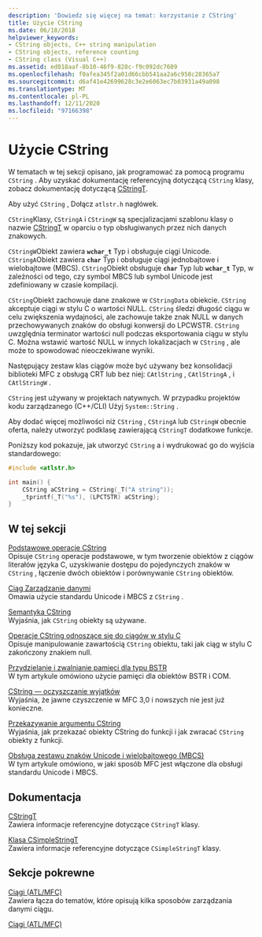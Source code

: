 ```yaml
---
description: 'Dowiedz się więcej na temat: korzystanie z CString'
title: Użycie CString
ms.date: 06/18/2018
helpviewer_keywords:
- CString objects, C++ string manipulation
- CString objects, reference counting
- CString class (Visual C++)
ms.assetid: ed018aaf-8b10-46f9-828c-f9c092dc7609
ms.openlocfilehash: f0afea345f2a01d66cbb541aa2a6c958c28365a7
ms.sourcegitcommit: d6af41e42699628c3e2e6063ec7b03931a49a098
ms.translationtype: MT
ms.contentlocale: pl-PL
ms.lasthandoff: 12/11/2020
ms.locfileid: "97166398"
---
```

# <a name="using-cstring"></a>Użycie CString

W tematach w tej sekcji opisano, jak programować za pomocą programu `CString` . Aby uzyskać dokumentację referencyjną dotyczącą `CString` klasy, zobacz dokumentację dotyczącą [CStringT](../atl-mfc-shared/reference/cstringt-class.md).

Aby użyć `CString` , Dołącz `atlstr.h` nagłówek.

`CString`Klasy, `CStringA` i `CStringW` są specjalizacjami szablonu klasy o nazwie [CStringT](../atl-mfc-shared/reference/cstringt-class.md) w oparciu o typ obsługiwanych przez nich danych znakowych.

`CStringW`Obiekt zawiera **`wchar_t`** Typ i obsługuje ciągi Unicode. `CStringA`Obiekt zawiera **`char`** Typ i obsługuje ciągi jednobajtowe i wielobajtowe (MBCS). `CString`Obiekt obsługuje **`char`** Typ lub **`wchar_t`** Typ, w zależności od tego, czy symbol MBCS lub symbol Unicode jest zdefiniowany w czasie kompilacji.

`CString`Obiekt zachowuje dane znakowe w `CStringData` obiekcie. `CString` akceptuje ciągi w stylu C o wartości NULL. `CString` śledzi długość ciągu w celu zwiększenia wydajności, ale zachowuje także znak NULL w danych przechowywanych znaków do obsługi konwersji do LPCWSTR. `CString` uwzględnia terminator wartości null podczas eksportowania ciągu w stylu C. Można wstawić wartość NULL w innych lokalizacjach w `CString` , ale może to spowodować nieoczekiwane wyniki.

Następujący zestaw klas ciągów może być używany bez konsolidacji biblioteki MFC z obsługą CRT lub bez niej: `CAtlString` , `CAtlStringA` , i `CAtlStringW` .

`CString` jest używany w projektach natywnych. W przypadku projektów kodu zarządzanego (C++/CLI) Użyj `System::String` .

Aby dodać więcej możliwości niż `CString` , `CStringA` lub `CStringW` obecnie oferta, należy utworzyć podklasę zawierającą `CStringT` dodatkowe funkcje.

Poniższy kod pokazuje, jak utworzyć `CString` a i wydrukować go do wyjścia standardowego:

```cpp
#include <atlstr.h>

int main() {
    CString aCString = CString(_T("A string"));
    _tprintf(_T("%s"), (LPCTSTR) aCString);
}
```

## <a name="in-this-section"></a>W tej sekcji

[Podstawowe operacje CString](../atl-mfc-shared/basic-cstring-operations.md)<br/>
Opisuje `CString` operacje podstawowe, w tym tworzenie obiektów z ciągów literałów języka C, uzyskiwanie dostępu do pojedynczych znaków w `CString` , łączenie dwóch obiektów i porównywanie `CString` obiektów.

[Ciąg Zarządzanie danymi](../atl-mfc-shared/string-data-management.md)<br/>
Omawia użycie standardu Unicode i MBCS z `CString` .

[Semantyka CString](../atl-mfc-shared/cstring-semantics.md)<br/>
Wyjaśnia, jak `CString` obiekty są używane.

[Operacje CString odnoszące się do ciągów w stylu C](../atl-mfc-shared/cstring-operations-relating-to-c-style-strings.md)<br/>
Opisuje manipulowanie zawartością `CString` obiektu, taki jak ciąg w stylu C zakończony znakiem null.

[Przydzielanie i zwalnianie pamięci dla typu BSTR](../atl-mfc-shared/allocating-and-releasing-memory-for-a-bstr.md)<br/>
W tym artykule omówiono użycie pamięci dla obiektów BSTR i COM.

[CString — oczyszczanie wyjątków](../atl-mfc-shared/cstring-exception-cleanup.md)<br/>
Wyjaśnia, że jawne czyszczenie w MFC 3,0 i nowszych nie jest już konieczne.

[Przekazywanie argumentu CString](../atl-mfc-shared/cstring-argument-passing.md)<br/>
Wyjaśnia, jak przekazać obiekty CString do funkcji i jak zwracać `CString` obiekty z funkcji.

[Obsługa zestawu znaków Unicode i wielobajtowego (MBCS)](../atl-mfc-shared/unicode-and-multibyte-character-set-mbcs-support.md)<br/>
W tym artykule omówiono, w jaki sposób MFC jest włączone dla obsługi standardu Unicode i MBCS.

## <a name="reference"></a>Dokumentacja

[CStringT](../atl-mfc-shared/reference/cstringt-class.md)<br/>
Zawiera informacje referencyjne dotyczące `CStringT` klasy.

[Klasa CSimpleStringT](../atl-mfc-shared/reference/csimplestringt-class.md)<br/>
Zawiera informacje referencyjne dotyczące `CSimpleStringT` klasy.

## <a name="related-sections"></a>Sekcje pokrewne

[Ciągi (ATL/MFC)](../atl-mfc-shared/strings-atl-mfc.md)<br/>
Zawiera łącza do tematów, które opisują kilka sposobów zarządzania danymi ciągu.

[Ciągi (ATL/MFC)](../atl-mfc-shared/strings-atl-mfc.md)
